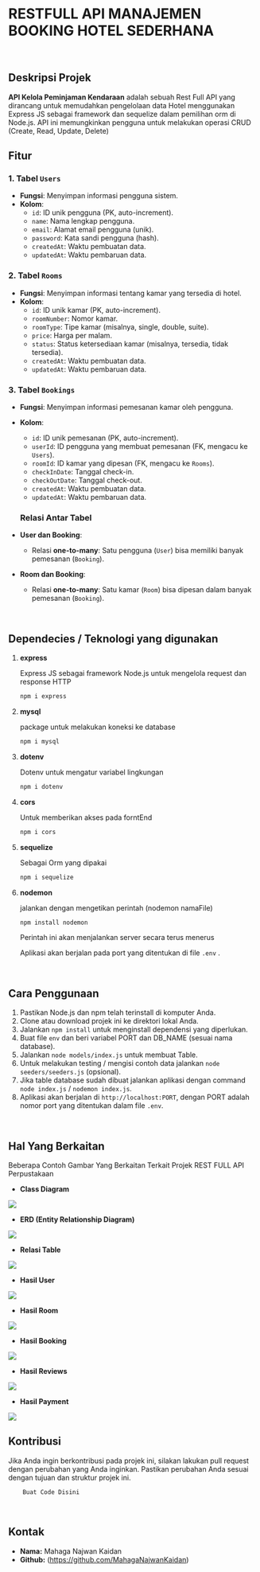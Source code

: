 # RESTFULL API MANAJEMEN BOOKING HOTEL SEDERHANA
<br>

## Deskripsi Projek 

**API Kelola Peminjaman Kendaraan** adalah sebuah Rest Full API yang dirancang untuk memudahkan pengelolaan data Hotel menggunakan Express JS sebagai framework dan sequelize dalam pemilihan orm di Node.js. API ini memungkinkan pengguna untuk melakukan operasi CRUD (Create, Read, Update, Delete)


## Fitur

### 1. Tabel `Users`
- **Fungsi**: Menyimpan informasi pengguna sistem.
- **Kolom**:
  - `id`: ID unik pengguna (PK, auto-increment).
  - `name`: Nama lengkap pengguna.
  - `email`: Alamat email pengguna (unik).
  - `password`: Kata sandi pengguna (hash).
  - `createdAt`: Waktu pembuatan data.
  - `updatedAt`: Waktu pembaruan data.

### 2. Tabel `Rooms`
- **Fungsi**: Menyimpan informasi tentang kamar yang tersedia di hotel.
- **Kolom**:
  - `id`: ID unik kamar (PK, auto-increment).
  - `roomNumber`: Nomor kamar.
  - `roomType`: Tipe kamar (misalnya, single, double, suite).
  - `price`: Harga per malam.
  - `status`: Status ketersediaan kamar (misalnya, tersedia, tidak tersedia).
  - `createdAt`: Waktu pembuatan data.
  - `updatedAt`: Waktu pembaruan data.

### 3. Tabel `Bookings`
- **Fungsi**: Menyimpan informasi pemesanan kamar oleh pengguna.
- **Kolom**:
  - `id`: ID unik pemesanan (PK, auto-increment).
  - `userId`: ID pengguna yang membuat pemesanan (FK, mengacu ke `Users`).
  - `roomId`: ID kamar yang dipesan (FK, mengacu ke `Rooms`).
  - `checkInDate`: Tanggal check-in.
  - `checkOutDate`: Tanggal check-out.
  - `createdAt`: Waktu pembuatan data.
  - `updatedAt`: Waktu pembaruan data.

  ### Relasi Antar Tabel
- **User dan Booking**:
  - Relasi **one-to-many**: Satu pengguna (`User`) bisa memiliki banyak pemesanan (`Booking`).
  
- **Room dan Booking**:
  - Relasi **one-to-many**: Satu kamar (`Room`) bisa dipesan dalam banyak pemesanan (`Booking`).


<br>

## Dependecies / Teknologi yang digunakan

1. **express**

    Express JS sebagai framework Node.js untuk mengelola request dan response HTTP

    ```bash
   npm i express
    ```

2. **mysql**

    package untuk melakukan koneksi ke database

    ```bash
    npm i mysql
    ```

3. **dotenv**

    Dotenv untuk mengatur variabel lingkungan
    ```bash
    npm i dotenv
    ```

4. **cors**

    Untuk memberikan akses pada forntEnd

    ```bash
    npm i cors
    ```
5. **sequelize**

    Sebagai Orm yang dipakai

    ```bash
    npm i sequelize
    ```
6. **nodemon**

    jalankan dengan mengetikan perintah (nodemon namaFile)

    ```bash
    npm install nodemon
    ```

    Perintah ini akan menjalankan server secara terus menerus

    Aplikasi akan berjalan pada port yang ditentukan di file `.env` .

    <br>
    

## Cara Penggunaan

1. Pastikan Node.js dan npm telah terinstall di komputer Anda.
2. Clone atau download projek ini ke direktori lokal Anda.
3. Jalankan `npm install` untuk menginstall dependensi yang diperlukan.
4. Buat file `env` dan beri variabel PORT dan DB_NAME (sesuai nama database).
5. Jalankan `node models/index.js` untuk membuat Table.
6. Untuk melakukan testing / mengisi contoh data jalankan `node seeders/seeders.js` (opsional).
6. Jika table database sudah dibuat jalankan aplikasi dengan command `node index.js` / `nodemon index.js`.
7. Aplikasi akan berjalan di `http://localhost:PORT`, dengan PORT adalah nomor port yang ditentukan dalam file `.env`.

<br>



## Hal Yang Berkaitan

Beberapa Contoh Gambar Yang Berkaitan Terkait Projek REST FULL API Perpustakaan



- **Class Diagram**
<img src="./Img//classdiagram.png" />





- **ERD (Entity Relationship Diagram)**
<img src="./Img//Erd-manajemen-hotel1.png" />





- **Relasi Table**
<img src="./Img/relasi.png" />



- **Hasil User**
<img src="./img/hasiluser.png" />




- **Hasil Room**
<img src="./img/hasilroom.png" />



- **Hasil Booking**
<img src="./Img/hasilbooking.png" />



- **Hasil Reviews**
<img src="./Img/hasilreviews.png" />



- **Hasil Payment**
<img src="./Img/hasilpayment.png" />



<br>

## Kontribusi

Jika Anda ingin berkontribusi pada projek ini, silakan lakukan pull request dengan perubahan yang Anda inginkan. Pastikan perubahan Anda sesuai dengan tujuan dan struktur projek ini.

```
    Buat Code Disini
```

<br>

## Kontak

- **Nama:** Mahaga Najwan Kaidan
- **Github:** (https://github.com/MahagaNajwanKaidan)

<br>